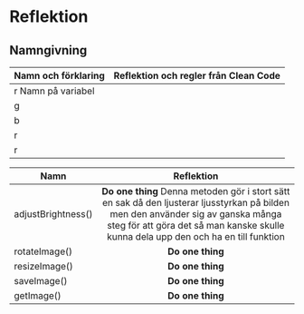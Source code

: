 # Reflektion



## Namngivning

| Namn och förklaring | Reflektion och regler från Clean Code |
|---------------------|---------------------------------------|
| r Namn på variabel |   |
| g |   |
| b |   |
| r |   |
| r |   |


| Namn                | Reflektion                            |
|---------------------|:-------------------------------------:|
| adjustBrightness()  | **Do one thing** Denna metoden gör i stort sätt en sak då den ljusterar ljusstyrkan på bilden men den använder sig av ganska många steg för att göra det så man kanske skulle kunna dela upp den och ha en till funktion |
| rotateImage()       | **Do one thing** |
| resizeImage()       | **Do one thing** |
| saveImage()         | **Do one thing** |
| getImage()          | **Do one thing** |